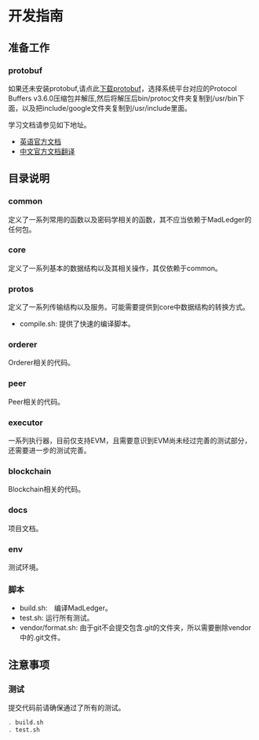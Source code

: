 # 开发指南

## 准备工作

### protobuf

如果还未安装protobuf,请点此[下载protobuf](https://github.com/google/protobuf/releases)，选择系统平台对应的Protocol Buffers v3.6.0压缩包并解压,然后将解压后bin/protoc文件夹复制到/usr/bin下面，以及把include/google文件夹复制到/usr/include里面。

学习文档请参见如下地址。

- [英语官方文档](https://developers.google.com/protocol-buffers/docs/proto3)
- [中文官方文档翻译](http://colobu.com/2017/03/16/Protobuf3-language-guide/)

## 目录说明

### common

定义了一系列常用的函数以及密码学相关的函数，其不应当依赖于MadLedger的任何包。

### core

定义了一系列基本的数据结构以及其相关操作，其仅依赖于common。

### protos

定义了一系列传输结构以及服务。可能需要提供到core中数据结构的转换方式。

- compile.sh: 提供了快速的编译脚本。

### orderer

Orderer相关的代码。

### peer

Peer相关的代码。

### executor

一系列执行器，目前仅支持EVM，且需要意识到EVM尚未经过完善的测试部分，还需要进一步的测试完善。

### blockchain

Blockchain相关的代码。

### docs

项目文档。

### env

测试环境。

### 脚本

- build.sh:　编译MadLedger。
- test.sh: 运行所有测试。
- vendor/format.sh: 由于git不会提交包含.git的文件夹，所以需要删除vendor中的.git文件。

## 注意事项

### 测试

提交代码前请确保通过了所有的测试。

```bash
. build.sh
. test.sh
```